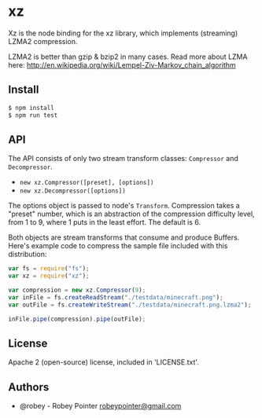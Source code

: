 xz
==

Xz is the node binding for the xz library, which implements (streaming) LZMA2 compression.

LZMA2 is better than gzip & bzip2 in many cases. Read more about LZMA here: http://en.wikipedia.org/wiki/Lempel-Ziv-Markov_chain_algorithm


Install
-------

```sh
$ npm install
$ npm run test
```


API
---

The API consists of only two stream transform classes: `Compressor` and `Decompressor`.

- `new xz.Compressor([preset], [options])`
- `new xz.Decompressor([options])`

The options object is passed to node's `Transform`. Compression takes a "preset" number, which is an abstraction of the compression difficulty level, from 1 to 9, where 1 puts in the least effort. The default is 6.

Both objects are stream transforms that consume and produce Buffers. Here's example code to compress the sample file included with this distribution:

```javascript
var fs = require("fs");
var xz = require("xz");

var compression = new xz.Compressor(9);
var inFile = fs.createReadStream("./testdata/minecraft.png");
var outFile = fs.createWriteStream("./testdata/minecraft.png.lzma2");

inFile.pipe(compression).pipe(outFile);
```


License
-------

Apache 2 (open-source) license, included in 'LICENSE.txt'.


Authors
-------

- @robey - Robey Pointer <robeypointer@gmail.com>
